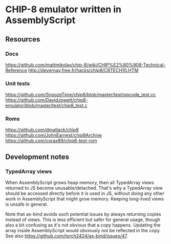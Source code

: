 # CHIP-8 emulator written in AssemblyScript

## Resources

### Docs

https://github.com/mattmikolay/chip-8/wiki/CHIP%E2%80%908-Technical-Reference
http://devernay.free.fr/hacks/chip8/C8TECH10.HTM

### Unit tests

https://github.com/SnoozeTime/chip8/blob/master/test/opcode_test.cc
https://github.com/DavidJowett/chip8-emulator/blob/master/test/chip8_test.c

### Roms

https://github.com/dmatlack/chip8
https://github.com/JohnEarnest/chip8Archive
https://github.com/corax89/chip8-test-rom

## Development notes

### TypedArray views

When AssemblyScript grows heap memory, then all TypedArray views returned to JS become unusable/detached.
That's why a TypedArray view should be accessed directly before it is used in JS, without doing any other work in AssemblyScript that might grow memory. Keeping long-lived views is unsafe in general.

Note that as-bind avoids such potential issues by always returning copies instead of views.
This is less efficient but safer for general usage, though also a bit confusing as it's not obvious that a copy happens. Updating the array inside AssemblyScript would obviously not be reflected in the copy.
See also https://github.com/torch2424/as-bind/issues/47.
